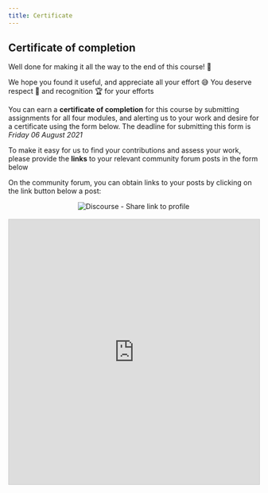 ```yaml
---
title: Certificate
---
```


## Certificate of completion

Well done for making it all the way to the end of this course!  :tada:

We hope you found it useful, and appreciate all your effort  :sweat_smile: You deserve respect :raised_hands: and recognition :trophy: for your efforts

You can earn a **certificate of completion** for this course by submitting assignments for all four modules, and alerting us to your work and desire for a certificate using the form below.  The deadline for submitting this form is *Friday 06 August 2021*

To make it easy for us to find your contributions and assess your work, please provide the **links** to your relevant community forum posts in the form below

On the community forum, you can obtain links to your posts by clicking on the link button below a post:
<center><img src="{{site.baseurl}}/src/img/Discourse_ShareLinkToPost.png" alt="Discourse - Share link to profile"></center>

<br>

<iframe class="airtable-embed" src="https://airtable.com/embed/shrO7Lmn2bL5JLjih?backgroundColor=green" frameborder="0" onmousewheel="" width="100%" height="533" style="background: transparent; border: 1px solid #ccc;"></iframe>